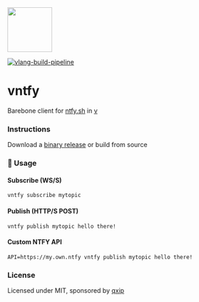 <img src="https://ntfy.sh/static/media/ntfy.813163689f875c027536f701421d9b3d.svg" width=100/>

[![vlang-build-pipeline](https://github.com/lmangani/vntfy/actions/workflows/v.yml/badge.svg)](https://github.com/lmangani/vntfy/actions/workflows/v.yml)

# vntfy
Barebone client for [ntfy.sh](https://ntfy.sh/) in [v](https://vlang.io)


### Instructions
Download a [binary release](https://github.com/lmangani/vntfy/releases/latest/download/vntfy) or build from source

### 🔎 Usage
#### Subscribe (WS/S)
```
vntfy subscribe mytopic
```
#### Publish (HTTP/S POST)
```
vntfy publish mytopic hello there!
```
#### Custom NTFY API
```
API=https://my.own.ntfy vntfy publish mytopic hello there!
```


### License
Licensed under MIT, sponsored by [qxip](https://metrico.in)
